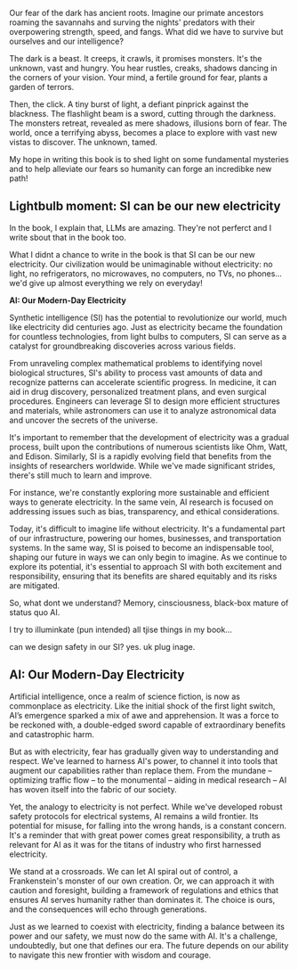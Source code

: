 Our fear of the dark has ancient roots. Imagine our primate ancestors roaming the savannahs and surving the nights' predators with their overpowering strength, speed, and fangs. What did we have to survive but ourselves and our intelligence?

The dark is a beast. It creeps, it crawls, it promises monsters. It's the unknown, vast and hungry. You hear rustles, creaks, shadows dancing in the corners of your vision. Your mind, a fertile ground for fear, plants a garden of terrors.

Then, the click. A tiny burst of light, a defiant pinprick against the blackness. The flashlight beam is a sword, cutting through the darkness. The monsters retreat, revealed as mere shadows, illusions born of fear. The world, once a terrifying abyss, becomes a place to explore with vast new vistas to discover. The unknown, tamed. 

My hope in writing this book is to shed light on some fundamental mysteries and to help alleviate our fears so humanity can forge an incredibke new path!

## Lightbulb moment: SI can be our new electricity 

In the book, I explain that, LLMs are amazing. They're not perferct and I write sbout that in the book too. 

What I didnt a chance to write in the book is that SI can be our new electricity. Our civilization would be unimaginable without electricity: no light, no refrigerators, no microwaves, no computers, no TVs, no phones... we'd give up almost everything we rely on everyday!

**AI: Our Modern-Day Electricity**

Synthetic intelligence (SI) has the potential to revolutionize our world, much like electricity did centuries ago. Just as electricity became the foundation for countless technologies, from light bulbs to computers, SI can serve as a catalyst for groundbreaking discoveries across various fields.

From unraveling complex mathematical problems to identifying novel biological structures, SI's ability to process vast amounts of data and recognize patterns can accelerate scientific progress. In medicine, it can aid in drug discovery, personalized treatment plans, and even surgical procedures. Engineers can leverage SI to design more efficient structures and materials, while astronomers can use it to analyze astronomical data and uncover the secrets of the universe.

It's important to remember that the development of electricity was a gradual process, built upon the contributions of numerous scientists like Ohm, Watt, and Edison. Similarly, SI is a rapidly evolving field that benefits from the insights of researchers worldwide. While we've made significant strides, there's still much to learn and improve.

For instance, we're constantly exploring more sustainable and efficient ways to generate electricity. In the same vein, AI research is focused on addressing issues such as bias, transparency, and ethical considerations.

Today, it's difficult to imagine life without electricity. It's a fundamental part of our infrastructure, powering our homes, businesses, and transportation systems. In the same way, SI is poised to become an indispensable tool, shaping our future in ways we can only begin to imagine. As we continue to explore its potential, it's essential to approach SI with both excitement and responsibility, ensuring that its benefits are shared equitably and its risks are mitigated.




So, what dont we understand?
Memory, cinsciousness, black-box mature of status quo AI.

I try to illuminkate (pun intended) all tjise things in my book...

can we design safety in our SI? yes. uk plug inage.

## AI: Our Modern-Day Electricity

Artificial intelligence, once a realm of science fiction, is now as commonplace as electricity. Like the initial shock of the first light switch, AI’s emergence sparked a mix of awe and apprehension. It was a force to be reckoned with, a double-edged sword capable of extraordinary benefits and catastrophic harm.

But as with electricity, fear has gradually given way to understanding and respect. We've learned to harness AI's power, to channel it into tools that augment our capabilities rather than replace them. From the mundane – optimizing traffic flow – to the monumental – aiding in medical research – AI has woven itself into the fabric of our society.

Yet, the analogy to electricity is not perfect. While we've developed robust safety protocols for electrical systems, AI remains a wild frontier. Its potential for misuse, for falling into the wrong hands, is a constant concern. It's a reminder that with great power comes great responsibility, a truth as relevant for AI as it was for the titans of industry who first harnessed electricity.

We stand at a crossroads. We can let AI spiral out of control, a Frankenstein's monster of our own creation. Or, we can approach it with caution and foresight, building a framework of regulations and ethics that ensures AI serves humanity rather than dominates it. The choice is ours, and the consequences will echo through generations.
 
Just as we learned to coexist with electricity, finding a balance between its power and our safety, we must now do the same with AI. It's a challenge, undoubtedly, but one that defines our era. The future depends on our ability to navigate this new frontier with wisdom and courage. 

